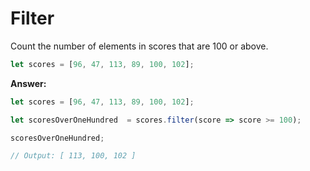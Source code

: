 # Filter

Count the number of elements in scores that are 100 or above.

```js
let scores = [96, 47, 113, 89, 100, 102];
```

**Answer:**

```js
let scores = [96, 47, 113, 89, 100, 102];

let scoresOverOneHundred  = scores.filter(score => score >= 100);

scoresOverOneHundred;

// Output: [ 113, 100, 102 ]
```